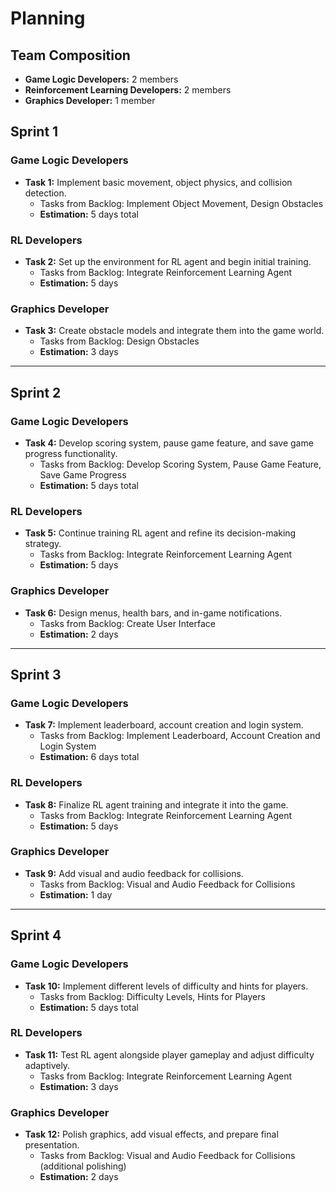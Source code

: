# Planning

## Team Composition
- **Game Logic Developers:** 2 members
- **Reinforcement Learning Developers:** 2 members
- **Graphics Developer:** 1 member

## Sprint 1

### Game Logic Developers
- **Task 1:** Implement basic movement, object physics, and collision detection.
  - Tasks from Backlog: Implement Object Movement, Design Obstacles
  - **Estimation:** 5 days total

### RL Developers
- **Task 2:** Set up the environment for RL agent and begin initial training.
  - Tasks from Backlog: Integrate Reinforcement Learning Agent
  - **Estimation:** 5 days

### Graphics Developer
- **Task 3:** Create obstacle models and integrate them into the game world.
  - Tasks from Backlog: Design Obstacles
  - **Estimation:** 3 days

---

## Sprint 2

### Game Logic Developers
- **Task 4:** Develop scoring system, pause game feature, and save game progress functionality.
  - Tasks from Backlog: Develop Scoring System, Pause Game Feature, Save Game Progress
  - **Estimation:** 5 days total

### RL Developers
- **Task 5:** Continue training RL agent and refine its decision-making strategy.
  - Tasks from Backlog: Integrate Reinforcement Learning Agent
  - **Estimation:** 5 days

### Graphics Developer
- **Task 6:** Design menus, health bars, and in-game notifications.
  - Tasks from Backlog: Create User Interface
  - **Estimation:** 2 days

---

## Sprint 3

### Game Logic Developers
- **Task 7:** Implement leaderboard, account creation and login system.
  - Tasks from Backlog: Implement Leaderboard, Account Creation and Login System
  - **Estimation:** 6 days total

### RL Developers
- **Task 8:** Finalize RL agent training and integrate it into the game.
  - Tasks from Backlog: Integrate Reinforcement Learning Agent
  - **Estimation:** 5 days

### Graphics Developer
- **Task 9:** Add visual and audio feedback for collisions.
  - Tasks from Backlog: Visual and Audio Feedback for Collisions
  - **Estimation:** 1 day

---

## Sprint 4

### Game Logic Developers
- **Task 10:** Implement different levels of difficulty and hints for players.
  - Tasks from Backlog: Difficulty Levels, Hints for Players
  - **Estimation:** 5 days total

### RL Developers
- **Task 11:** Test RL agent alongside player gameplay and adjust difficulty adaptively.
  - Tasks from Backlog: Integrate Reinforcement Learning Agent
  - **Estimation:** 3 days

### Graphics Developer
- **Task 12:** Polish graphics, add visual effects, and prepare final presentation.
  - Tasks from Backlog: Visual and Audio Feedback for Collisions (additional polishing)
  - **Estimation:** 2 days